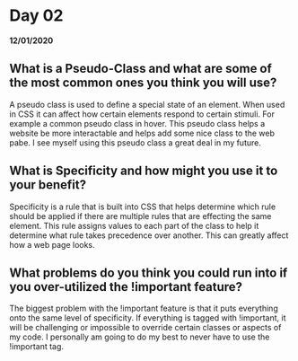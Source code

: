 # Day 02
__12/01/2020__

## What is a Pseudo-Class and what are some of the most common ones you think you will use?

A pseudo class is used to define a special state of an element. When used in CSS it can affect how certain elements respond to certain stimuli. For example a common pseudo class in hover. This pseudo class helps a website be more interactable and helps add some nice class to the web pabe. I see myself using this pseudo class a great deal in my future.


## What is Specificity and how might you use it to your benefit?

Specificity is a rule that is built into CSS that helps determine which rule should be applied if there are multiple rules that are effecting the same element. This rule assigns values to each part of the class to help it determine what rule takes precedence over another. This can greatly affect how a web page looks.


## What problems do you think you could run into if you over-utilized the !important feature?

The biggest problem with the !important feature is that it puts everything onto the same level of specificity. If everything is tagged with !important, it will be challenging or impossible to override certain classes or aspects of my code. I personally am going to do my best to never have to use the !important tag.
